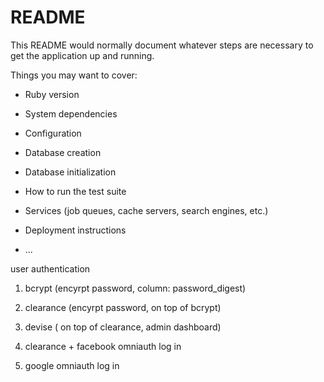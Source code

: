 # README

This README would normally document whatever steps are necessary to get the
application up and running.

Things you may want to cover:

* Ruby version

* System dependencies

* Configuration

* Database creation

* Database initialization

* How to run the test suite

* Services (job queues, cache servers, search engines, etc.)

* Deployment instructions

* ...


user authentication
1) bcrypt (encyrpt password, column: password_digest)
2) clearance (encyrpt password, on top of bcrypt)
3) devise ( on top of clearance, admin dashboard)

4) clearance + facebook omniauth log in 
5) google omniauth log in